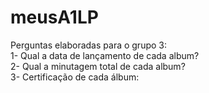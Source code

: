 # meusA1LP
Perguntas elaboradas para o grupo 3:                                                                                                                                     
1- Qual a data de lançamento de cada album?                                                                                                                               
2- Qual a minutagem total de cada album?                                                                                                                                 
3- Certificação de cada álbum:
